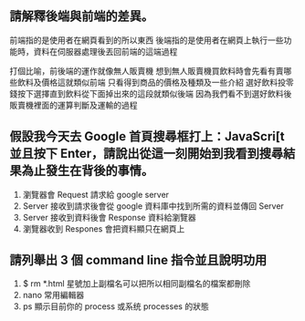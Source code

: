 ## 請解釋後端與前端的差異。

前端指的是使用者在網頁看到的所以東西
後端指的是使用者在網頁上執行一些功能時，資料在伺服器處理後丟回前端的這端過程

打個比喻，前後端的運作就像無人販賣機
想到無人販賣機買飲料時會先看有賣哪些飲料及價格這就類似前端
只看得到商品的價格及種類及一些介紹
選好飲料投零錢按下選擇直到飲料從下面掉出來的這段就類似後端
因為我們看不到選好飲料後販賣機裡面的運算判斷及運輸的過程

## 假設我今天去 Google 首頁搜尋框打上：JavaScri[t 並且按下 Enter，請說出從這一刻開始到我看到搜尋結果為止發生在背後的事情。

1. 瀏覽器會 Request 請求給 google server 
2. Server 接收到請求後會從 google 資料庫中找到所需的資料並傳回 Server
3. Server 接收到資料後會 Response 資料給瀏覽器
4. 瀏覽器收到 Respones 會把資料顯只在網頁上

## 請列舉出 3 個 command line 指令並且說明功用

1. $ rm *.html 星號加上副檔名可以把所以相同副檔名的檔案都刪除
2. nano 常用編輯器
3. ps 顯示目前你的 process 或系统 processes 的狀態
